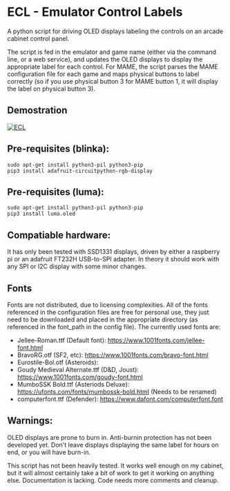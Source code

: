 # ECL - Emulator Control Labels

A python script for driving OLED displays labeling the controls on an arcade cabinet control panel.

The script is fed in the emulator and game name (either via the command line, or a web service), and updates the OLED displays to display the appropriate label for each control.  For MAME, the script parses the MAME configuration file for each game and maps physical buttons to label correctly (so if you use physical button 3 for MAME button 1, it will display the label on physical button 3).

## Demostration

[![ECL](http://img.youtube.com/vi/qXnlxxjjD2I/0.jpg)](https://youtu.be/qXnlxxjjD2I "ECL")

## Pre-requisites (blinka):

    sudo apt-get install python3-pil python3-pip
    pip3 install adafruit-circuitpython-rgb-display

## Pre-requisites (luma):

    sudo apt-get install python3-pil python3-pip
    pip3 install luma.oled

## Compatiable hardware:

It has only been tested with SSD1331 displays, driven by either a raspberry pi or an adafruit FT232H USB-to-SPI adapter.  In theory it should work with any SPI or I2C display with some minor changes. 

## Fonts

Fonts are not distributed, due to licensing complexities.  All of the fonts referenced in the configuration files are free for personal use, they just need to be downloaded and placed in the appropriate directory (as referenced in the font_path in the config file).  The currently used fonts are:

* Jellee-Roman.ttf (Default font): <https://www.1001fonts.com/jellee-font.html>
* BravoRG.otf (SF2, etc): <https://www.1001fonts.com/bravo-font.html>
* Eurostile-Bol.otf (Asteroids):
* Goudy Medieval Alternate.ttf (D&D, Joust): <https://www.1001fonts.com/goudy-font.html>
* MumboSSK Bold.ttf (Asteriods Deluxe): <https://ufonts.com/fonts/mumbossk-bold.html> (Needs to be renamed)
* computerfont.ttf (Defender): <https://www.dafont.com/computerfont.font>

## Warnings:

OLED displays are prone to burn in.  Anti-burnin protection has not been developed yet.  Don't leave displays displaying the same label for hours on end, or you will have burn-in.  

This script has not been heavily tested.  It works well enough on my cabinet, but it will almost certainly take a bit of work to get it working on anything else.  Documentation is lacking.  Code needs more comments and cleanup.  



